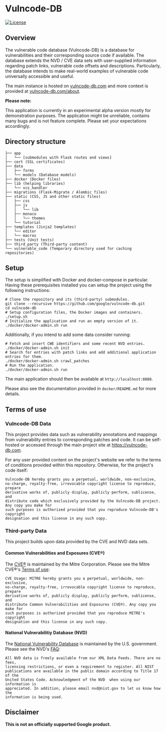 # Vulncode-DB
[![License](https://img.shields.io/badge/License-Apache%202.0-blue.svg)](https://opensource.org/licenses/Apache-2.0)

## Overview
The vulnerable code database (Vulncode-DB) is a database for vulnerabilities and their corresponding 
source code if available. The database extends the NVD / CVE data sets with user-supplied 
information regarding patch links, vulnerable code offsets and descriptions.
Particularly, the database intends to make real-world examples of vulnerable code universally accessible and useful.

The main instance is hosted on [vulncode-db.com](https://www.vulncode-db.com) and more context is provided at [vulncode-db.com/about](https://www.vulncode-db.com/about).

**Please note:** 

This application is currently in an experimental alpha version mostly for demonstration purposes.
The application might be unreliable, contains many bugs and is not feature complete. Please set your expectations accordingly.


##  Directory structure
```
├── app
│   └── [submodules with Flask routes and views]
├── cert (SSL certificates)
├── data
│   ├── forms
│   └── models (Database models)
├── docker (Docker files)
├── lib (helping libraries)
│   └── vcs_handler
├── migrations (Flask-Migrate / Alembic files)
├── static (CSS, JS and other static files)
│   ├── css
│   ├── js
│   │   └── lib
│   ├── monaco
│   │   └── themes
│   └── tutorial
├── templates (Jinja2 templates)
│   └── editor
│   └── macros
├── tests (Unit tests)
├── third_party (Third-party content)
└── vulnerable_code (Temporary directory used for caching repositories)
```

## Setup
The setup is simplified with Docker and docker-compose in particular. Having these prerequisites installed you can setup
 the project using the following instructions:
 
```
# Clone the repository and its (third-party) submodules.
git clone --recursive https://github.com/google/vulncode-db.git
cd vulncode-db
# Setup configuration files, the Docker images and containers.
./setup.sh
# Initialize the application and run an empty version of it.
./docker/docker-admin.sh run
```

Additionally, if you intend to add some data consider running:
```
# Fetch and insert CWE identifiers and some recent NVD entries.
./docker/docker-admin.sh init
# Search for entries with patch links and add additional application entries for them.
./docker/docker-admin.sh crawl_patches
# Run the application.
./docker/docker-admin.sh run
```
The main application should then be available at `http://localhost:8080`.

Please also see the documentation provided in `docker/README.md` for more details.

## Terms of use

### Vulncode-DB Data

This project provides data such as vulnerability annotations and mappings from vulnerability entries to corresponding patches
and code. It can be self-hosted or accessed through the main project site at https://vulncode-db.com.

For any user provided content on the project's website we refer to the terms of conditions provided within this repository.
Otherwise, for the project's code itself:
```
Vulncode-DB hereby grants you a perpetual, worldwide, non-exclusive,
no-charge, royalty-free, irrevocable copyright license to reproduce, prepare
derivative works of, publicly display, publicly perform, sublicense, and
distribute code which exclusively provided by the Vulncode-DB project. Any copy you make for
such purposes is authorized provided that you reproduce Vulncode-DB's copyright
designation and this license in any such copy.
```

### Third-party Data
This project builds upon data provided by the CVE and NVD data sets.

#### Common Vulnerabilities and Exposures (CVE®)
The [CVE®](https://cve.mitre.org/) is maintained by the Mitre Corporation.
Please see the Mitre CVE®'s [Terms of use](https://cve.mitre.org/about/termsofuse.html):
```
CVE Usage: MITRE hereby grants you a perpetual, worldwide, non-exclusive,
no-charge, royalty-free, irrevocable copyright license to reproduce, prepare
derivative works of, publicly display, publicly perform, sublicense, and
distribute Common Vulnerabilities and Exposures (CVE®). Any copy you make for
such purposes is authorized provided that you reproduce MITRE's copyright
designation and this license in any such copy.
```

#### National Vulnerabilitiy Database (NVD)
The [National Vulnerability Database](https://nvd.nist.gov/) is maintained by the U.S. government.
Please see the NVD's [FAQ](https://nvd.nist.gov/general/faq#1f2488ea-0492-45a7-ae5b-ad29bc31dd05):
```
All NVD data is freely available from our XML Data Feeds. There are no fees,
licensing restrictions, or even a requirement to register. All NIST
publications are available in the public domain according to Title 17 of the
United States Code. Acknowledgment of the NVD  when using our information is
appreciated. In addition, please email nvd@nist.gov to let us know how the
information is being used.
```

## Disclaimer
**This is not an officially supported Google product.**